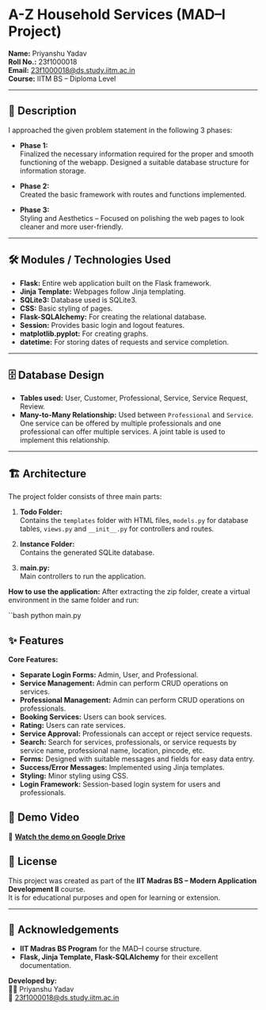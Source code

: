 # A-Z Household Services (MAD–I Project)

**Name:** Priyanshu Yadav  
**Roll No.:** 23f1000018  
**Email:** 23f1000018@ds.study.iitm.ac.in  
**Course:** IITM BS – Diploma Level  

---

## 📄 Description

I approached the given problem statement in the following 3 phases:

- **Phase 1:**  
  Finalized the necessary information required for the proper and smooth functioning of the webapp. Designed a suitable database structure for information storage.

- **Phase 2:**  
  Created the basic framework with routes and functions implemented.

- **Phase 3:**  
  Styling and Aesthetics – Focused on polishing the web pages to look cleaner and more user-friendly.

---

## 🛠 Modules / Technologies Used

- **Flask:** Entire web application built on the Flask framework.  
- **Jinja Template:** Webpages follow Jinja templating.  
- **SQLite3:** Database used is SQLite3.  
- **CSS:** Basic styling of pages.  
- **Flask-SQLAlchemy:** For creating the relational database.  
- **Session:** Provides basic login and logout features.  
- **matplotlib.pyplot:** For creating graphs.  
- **datetime:** For storing dates of requests and service completion.

---

## 🗄 Database Design

- **Tables used:** User, Customer, Professional, Service, Service Request, Review.  
- **Many-to-Many Relationship:** Used between `Professional` and `Service`. One service can be offered by multiple professionals and one professional can offer multiple services. A joint table is used to implement this relationship.  


---

## 🏗 Architecture

The project folder consists of three main parts:

1. **Todo Folder:**  
   Contains the `templates` folder with HTML files, `models.py` for database tables, `views.py` and `__init__.py` for controllers and routes.

2. **Instance Folder:**  
   Contains the generated SQLite database.

3. **main.py:**  
   Main controllers to run the application.

**How to use the application:**
After extracting the zip folder, create a virtual environment in the same folder and run:

``bash
python main.py

## ✨ Features

**Core Features:**

- **Separate Login Forms:** Admin, User, and Professional.  
- **Service Management:** Admin can perform CRUD operations on services.  
- **Professional Management:** Admin can perform CRUD operations on professionals.  
- **Booking Services:** Users can book services.  
- **Rating:** Users can rate services.  
- **Service Approval:** Professionals can accept or reject service requests.  
- **Search:** Search for services, professionals, or service requests by service name, professional name, location, pincode, etc.  
- **Forms:** Designed with suitable messages and fields for easy data entry.  
- **Success/Error Messages:** Implemented using Jinja templates.  
- **Styling:** Minor styling using CSS.  
- **Login Framework:** Session-based login system for users and professionals.
  
## 🎥 Demo Video

🔗 [**Watch the demo on Google Drive**](https://drive.google.com/file/d/1j8MNO3WWhrF_5kbCkayBuwv1HYILZn3E/view?usp=sharing)

## 🧾 License

This project was created as part of the **IIT Madras BS – Modern Application Development II** course.  
It is for educational purposes and open for learning or extension.

---

## 🙌 Acknowledgements

- **IIT Madras BS Program** for the MAD–I course structure.  
- **Flask, Jinja Template, Flask-SQLAlchemy** for their excellent documentation.  

**Developed by:**  
👨‍💻 Priyanshu Yadav  
📧 23f1000018@ds.study.iitm.ac.in

